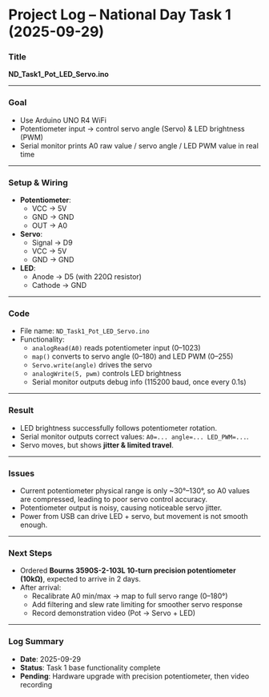 # Project Log – National Day Task 1 (2025-09-29)

### Title  
**ND_Task1_Pot_LED_Servo.ino**

---

### Goal  
- Use Arduino UNO R4 WiFi  
- Potentiometer input → control servo angle (Servo) & LED brightness (PWM)  
- Serial monitor prints A0 raw value / servo angle / LED PWM value in real time  

---

### Setup & Wiring  
- **Potentiometer**:  
  - VCC → 5V  
  - GND → GND  
  - OUT → A0  
- **Servo**:  
  - Signal → D9  
  - VCC → 5V  
  - GND → GND  
- **LED**:  
  - Anode → D5 (with 220Ω resistor)  
  - Cathode → GND  

---

### Code  
- File name: `ND_Task1_Pot_LED_Servo.ino`  
- Functionality:  
  - `analogRead(A0)` reads potentiometer input (0–1023)  
  - `map()` converts to servo angle (0–180) and LED PWM (0–255)  
  - `Servo.write(angle)` drives the servo  
  - `analogWrite(5, pwm)` controls LED brightness  
  - Serial monitor outputs debug info (115200 baud, once every 0.1s)  

---

### Result  
- LED brightness successfully follows potentiometer rotation.  
- Serial monitor outputs correct values: `A0=... angle=... LED_PWM=...`.  
- Servo moves, but shows **jitter & limited travel**.  

---

### Issues  
- Current potentiometer physical range is only ~30°–130°, so A0 values are compressed, leading to poor servo control accuracy.  
- Potentiometer output is noisy, causing noticeable servo jitter.  
- Power from USB can drive LED + servo, but movement is not smooth enough.  

---

### Next Steps  
- Ordered **Bourns 3590S-2-103L 10-turn precision potentiometer (10kΩ)**, expected to arrive in 2 days.  
- After arrival:  
  - Recalibrate A0 min/max → map to full servo range (0–180°)  
  - Add filtering and slew rate limiting for smoother servo response  
  - Record demonstration video (Pot → Servo + LED)  

---

### Log Summary  
- **Date**: 2025-09-29  
- **Status**: Task 1 base functionality complete   
- **Pending**: Hardware upgrade with precision potentiometer, then video recording   
